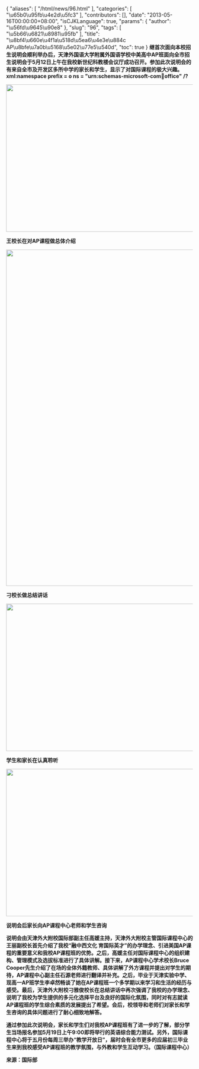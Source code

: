 {
    "aliases": [
        "/html/news/96.html"
    ],
    "categories": [
        "\u65b0\u95fb\u4e2d\u5fc3"
    ],
    "contributors": [],
    "date": "2013-05-16T00:00:00+08:00",
    "isCJKLanguage": true,
    "params": {
        "author": "\u56fd\u9645\u90e8"
    },
    "slug": "96",
    "tags": [
        "\u5b66\u6821\u8981\u95fb"
    ],
    "title": "\u8bf4\u660e\u4f1a\u518d\u5ea6\u4e3e\u884c  AP\u8bfe\u7a0b\u5168\u5e02\u77e5\u540d",
    "toc": true
}
**继首次面向本校招生说明会顺利举办后，天津外国语大学附属外国语学校中美高中AP班面向全市招生说明会于5月12日上午在我校新世纪科教楼会议厅成功召开。参加此次说明会的有来自全市及开发区多所中学的家长和学生，显示了对国际课程的极大兴趣。xml:namespace prefix = o ns = "urn:schemas-microsoft-com:office:office" /?**

**<img
    src="https://cdn.tfls.online/mirror/full/a061c6d6098fdbf5f7fb171e61a1823a27e8d566.jpg"
    style="display:block;margin-left:auto;margin-right:auto;"
    decoding="async"
    fetchpriority="auto"
    loading="lazy"
    height="397"
    width="600"
/>**

**王校长在对AP课程做总体介绍**

**<img
    src="https://cdn.tfls.online/mirror/full/b8826092d8a356c0e46abecd5a2a3b7165cf720e.jpg"
    style="display:block;margin-left:auto;margin-right:auto;"
    decoding="async"
    fetchpriority="auto"
    loading="lazy"
    height="906"
    width="600"
/>**

**刁校长做总结讲话**

**<img
    src="https://cdn.tfls.online/mirror/full/f328bed45e2b219c0cfd8851a4b51a77ff40d216.jpg"
    style="display:block;margin-left:auto;margin-right:auto;"
    decoding="async"
    fetchpriority="auto"
    loading="lazy"
    height="397"
    width="600"
/>**

**学生和家长在认真聆听**

**<img
    src="https://cdn.tfls.online/mirror/full/9758535b1677f8020643a3399a00b199f89aa8d3.jpg"
    style="display:block;margin-left:auto;margin-right:auto;"
    decoding="async"
    fetchpriority="auto"
    loading="lazy"
    height="397"
    width="600"
/>**

**说明会后家长向AP课程中心老师和学生咨询**

**说明会由天津外大附校国际部副主任高媛主持，天津外大附校主管国际课程中心的王丽副校长首先介绍了我校“融中西文化 育国际英才”的办学理念、引进美国AP课程的重要意义和我校AP课程班的优势。之后，高媛主任对国际课程中心的组织建构、管理模式及选拔标准进行了具体讲解。接下来，AP课程中心学术校长Bruce Cooper先生介绍了在场的全体外籍教师、具体讲解了外方课程并提出对学生的期待，AP课程中心副主任石源老师进行翻译并补充。之后，毕业于天津实验中学、现高一AP班学生李卓然畅谈了她在AP课程班一个多学期以来学习和生活的经历与感受。最后，天津外大附校刁雅俊校长在总结讲话中再次强调了我校的办学理念、说明了我校为学生提供的多元化选择平台及良好的国际化氛围，同时对有志就读AP课程班的学生综合素质的发展提出了希望。会后，校领导和老师们对家长和学生咨询的具体问题进行了耐心细致地解答。**

**通过参加此次说明会，家长和学生们对我校AP课程班有了进一步的了解，部分学生当场报名参加5月19日上午9:00即将举行的英语综合能力测试。另外，国际课程中心将于五月份每周三举办“教学开放日”，届时会有全市更多的应届初三毕业生来到我校感受AP课程班的教学氛围，与外教和学生互动学习。（国际课程中心）**

**来源：国际部**

